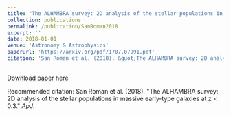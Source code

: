 ```yaml
---
title: "The ALHAMBRA survey: 2D analysis of the stellar populations in massive early-type galaxies at z < 0.3."
collection: publications
permalink: /publication/SanRoman2018
excerpt: ''
date: 2018-01-01
venue: 'Astronomy & Astrophysics'
paperurl: 'https://arxiv.org/pdf/1707.07991.pdf'
citation: 'San Roman et al. (2018). &quot;The ALHAMBRA survey: 2D analysis of the stellar populations in massive early-type galaxies at z < 0.3. &quot; <i>A&A</i>.'
---
```


[Download paper here](https://arxiv.org/pdf/1707.07991.pdf)

Recommended citation: San Roman et al. (2018). "The ALHAMBRA survey: 2D analysis of the stellar populations in massive early-type galaxies at z < 0.3." <i>ApJ</i>.
